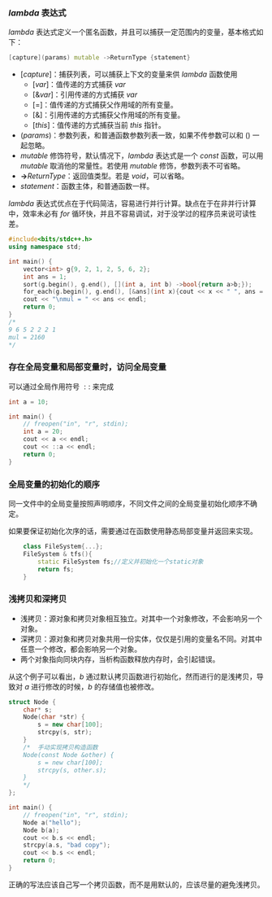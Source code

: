 ### $lambda$ 表达式
$lambda$ 表达式定义一个匿名函数，并且可以捕获一定范围内的变量，基本格式如下：
```cpp
[capture](params) mutable ->ReturnType {statement}
```
- $[capture]$：捕获列表，可以捕获上下文的变量来供 $lambda$ 函数使用
  - $[var]$：值传递的方式捕获 $var$
  - $[\&var]$：引用传递的方式捕获 $var$
  - $[=]$：值传递的方式捕获父作用域的所有变量。
  - $[\&]$：引用传递的方式捕获父作用域的所有变量。
  - $[this]$：值传递的方式捕获当前 $this$ 指针。
- $(params)$：参数列表，和普通函数参数列表一致，如果不传参数可以和 $()$ 一起忽略。
- $mutable$ 修饰符号，默认情况下，$lambda$ 表达式是一个 $const$ 函数，可以用 $mutable$ 取消他的常量性。若使用 $mutable$ 修饰，参数列表不可省略。
- **->**$ReturnType$：返回值类型。若是 $void$，可以省略。
- ${statement}$：函数主体，和普通函数一样。

$lambda$ 表达式优点在于代码简洁，容易进行并行计算。缺点在于在非并行计算中，效率未必有 $for$ 循环快，并且不容易调试，对于没学过的程序员来说可读性差。

```cpp
#include<bits/stdc++.h>
using namespace std;

int main() {
    vector<int> g{9, 2, 1, 2, 5, 6, 2};
    int ans = 1;
    sort(g.begin(), g.end(), [](int a, int b) ->bool{return a>b;});
    for_each(g.begin(), g.end(), [&ans](int x){cout << x << " ", ans = ans*x;});
    cout << "\nmul = " << ans << endl;
    return 0;
}
/*
9 6 5 2 2 2 1
mul = 2160
*/
```

### 存在全局变量和局部变量时，访问全局变量
可以通过全局作用符号 $::$ 来完成
```cpp
int a = 10;

int main() {
	// freopen("in", "r", stdin);
	int a = 20;
	cout << a << endl;
	cout << ::a << endl;
	return 0;
}
```

### 全局变量的初始化的顺序
同一文件中的全局变量按照声明顺序，不同文件之间的全局变量初始化顺序不确定。

如果要保证初始化次序的话，需要通过在函数使用静态局部变量并返回来实现。
```cpp
	class FileSystem{...};
	FileSystem & tfs(){
		static FileSystem fs;//定义并初始化一个static对象
		return fs;
	}
```

### 浅拷贝和深拷贝
- 浅拷贝：源对象和拷贝对象相互独立。对其中一个对象修改，不会影响另一个对象。
- 深拷贝：源对象和拷贝对象共用一份实体，仅仅是引用的变量名不同。对其中任意一个修改，都会影响另一个对象。
- 两个对象指向同块内存，当析构函数释放内存时，会引起错误。

从这个例子可以看出，$b$ 通过默认拷贝函数进行初始化，然而进行的是浅拷贝，导致对 $a$ 进行修改的时候，$b$ 的存储值也被修改。

```cpp
struct Node {
	char* s;
	Node(char *str) {
		s = new char[100];
		strcpy(s, str);
	}
	/*	手动实现拷贝构造函数
	Node(const Node &other) {
		s = new char[100];
		strcpy(s, other.s);
	}
	*/
};

int main() {
	// freopen("in", "r", stdin);
	Node a("hello");
	Node b(a);
	cout << b.s << endl;
	strcpy(a.s, "bad copy");
	cout << b.s << endl;
	return 0;
}
```
正确的写法应该自己写一个拷贝函数，而不是用默认的，应该尽量的避免浅拷贝。

